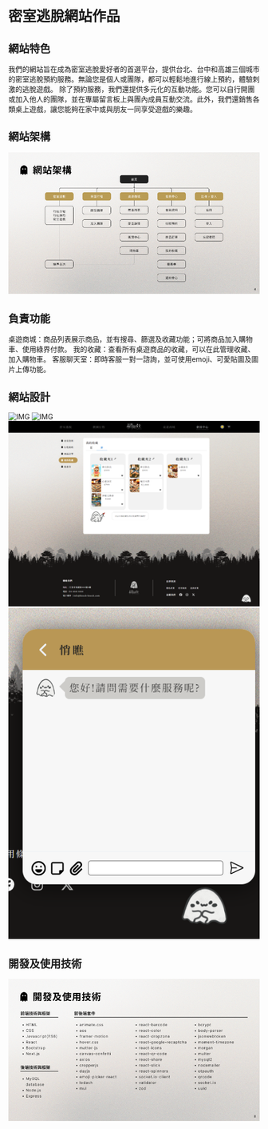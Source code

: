 # 密室逃脫網站作品

## 網站特色
我們的網站旨在成為密室逃脫愛好者的首選平台，提供台北、台中和高雄三個城市的密室逃脫預約服務。無論您是個人或團隊，都可以輕鬆地進行線上預約，體驗刺激的逃脫遊戲。
除了預約服務，我們還提供多元化的互動功能。您可以自行開團或加入他人的團隊，並在專屬留言板上與團內成員互動交流。此外，我們還銷售各類桌上遊戲，讓您能夠在家中或與朋友一同享受遊戲的樂趣。

## 網站架構
![IMG](./README_IMG/1.png)

## 負責功能
桌遊商城：商品列表展示商品，並有搜尋、篩選及收藏功能；可將商品加入購物車、使用綠界付款。
我的收藏：查看所有桌遊商品的收藏，可以在此管理收藏、加入購物車。
客服聊天室：即時客服一對一諮詢，並可使用emoji、可愛貼圖及圖片上傳功能。

## 網站設計
![IMG](./README_IMG/3.png)
![IMG](./README_IMG/4.png)
![IMG](./README_IMG/5.png)
![IMG](./README_IMG/6.png)



## 開發及使用技術
![IMG](./README_IMG/2.png)
